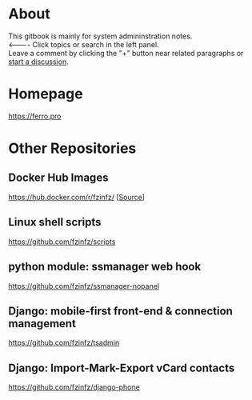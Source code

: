 # About
This gitbook is mainly for system admininstration notes.  
<---- Click topics or search in the left panel.  
Leave a comment by clicking the "+" button near related paragraphs or [start a discussion](https://www.gitbook.com/book/fzinfz/notes/discussions/new).

# Homepage
https://ferro.pro

# Other Repositories
## Docker Hub Images
https://hub.docker.com/r/fzinfz/  [[Source](https://github.com/fzinfz/docker-images/)]

## Linux shell scripts
https://github.com/fzinfz/scripts

## python module: ssmanager web hook
https://github.com/fzinfz/ssmanager-nopanel

## Django: mobile-first front-end & connection management
https://github.com/fzinfz/tsadmin

## Django: Import-Mark-Export vCard contacts
https://github.com/fzinfz/django-phone